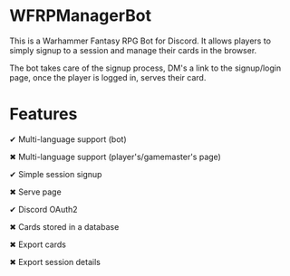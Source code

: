 # WFRPManagerBot

This is a Warhammer Fantasy RPG Bot for Discord. It allows players to simply signup to a session and manage their cards in the browser. 

The bot takes care of the signup process, DM's a link to the signup/login page, once the player is logged in, serves their card.

# Features

✔ Multi-language support (bot)

✖ Multi-language support (player's/gamemaster's page)

✔ Simple session signup

✖ Serve page

✔ Discord OAuth2

✖ Cards stored in a database

✖ Export cards

✖ Export session details
